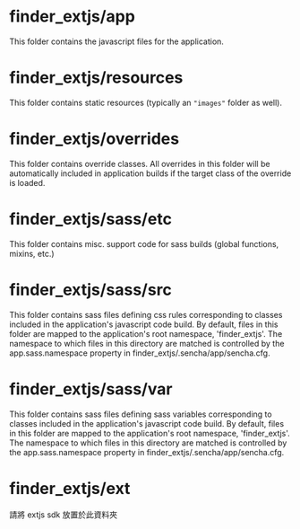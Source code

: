 # finder_extjs/app

This folder contains the javascript files for the application.

# finder_extjs/resources

This folder contains static resources (typically an `"images"` folder as well).

# finder_extjs/overrides

This folder contains override classes. All overrides in this folder will be 
automatically included in application builds if the target class of the override
is loaded.

# finder_extjs/sass/etc

This folder contains misc. support code for sass builds (global functions, 
mixins, etc.)

# finder_extjs/sass/src

This folder contains sass files defining css rules corresponding to classes
included in the application's javascript code build.  By default, files in this 
folder are mapped to the application's root namespace, 'finder_extjs'. The
namespace to which files in this directory are matched is controlled by the
app.sass.namespace property in finder_extjs/.sencha/app/sencha.cfg. 

# finder_extjs/sass/var

This folder contains sass files defining sass variables corresponding to classes
included in the application's javascript code build.  By default, files in this 
folder are mapped to the application's root namespace, 'finder_extjs'. The
namespace to which files in this directory are matched is controlled by the
app.sass.namespace property in finder_extjs/.sencha/app/sencha.cfg. 

# finder_extjs/ext

請將 extjs sdk 放置於此資料夾
